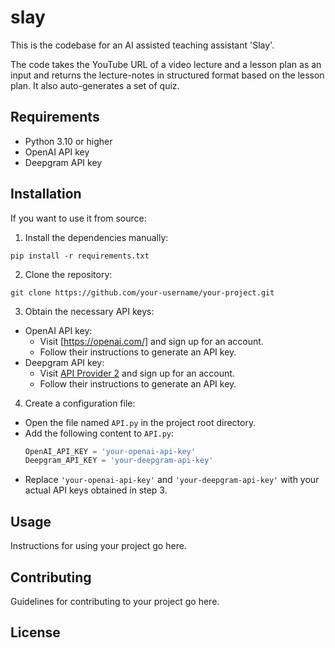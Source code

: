 # slay
This is the codebase for an AI assisted teaching assistant 'Slay'.

The code takes the YouTube URL of a video lecture and a lesson plan as an input and returns the lecture-notes in structured format based on the lesson plan. It also auto-generates a set of quiz. 

## Requirements

- Python 3.10 or higher
- OpenAI API key
- Deepgram API key

## Installation


If you want to use it from source:

1. Install the dependencies manually:

```
pip install -r requirements.txt
```
2. Clone the repository:

```
git clone https://github.com/your-username/your-project.git
```

3. Obtain the necessary API keys:
- OpenAI API key:
  - Visit [https://openai.com/] and sign up for an account.
  - Follow their instructions to generate an API key.
- Deepgram API key:
  - Visit [API Provider 2](https://api-provider-2.com) and sign up for an account.
  - Follow their instructions to generate an API key.

4. Create a configuration file:

- Open the file named `API.py` in the project root directory.
- Add the following content to `API.py`:
  ```python
  OpenAI_API_KEY = 'your-openai-api-key'
  Deepgram_API_KEY = 'your-deepgram-api-key'
  ```
- Replace `'your-openai-api-key'` and `'your-deepgram-api-key'` with your actual API keys obtained in step 3.

## Usage

Instructions for using your project go here.

## Contributing

Guidelines for contributing to your project go here.

## License


